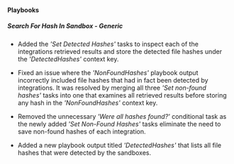 #### Playbooks

##### Search For Hash In Sandbox - Generic

- Added the *'Set Detected Hashes'* tasks to inspect each of the integrations retrieved results and store the detected file hashes under the *'DetectedHashes'* context key.


- Fixed an issue where the *'NonFoundHashes'* playbook output incorrectly included file hashes that had in fact been detected by integrations. It was resolved by merging all three *'Set non-found hashes'* tasks into one that examines all retrieved results before storing any hash in the *'NonFoundHashes'* context key.


- Removed the unnecessary *'Were all hashes found?'* conditional task as the newly added *'Set Non-Found Hashes'* tasks eliminate the need to save non-found hashes of each integration.


- Added a new playbook output titled *'DetectedHashes'* that lists all file hashes that were detected by the sandboxes.